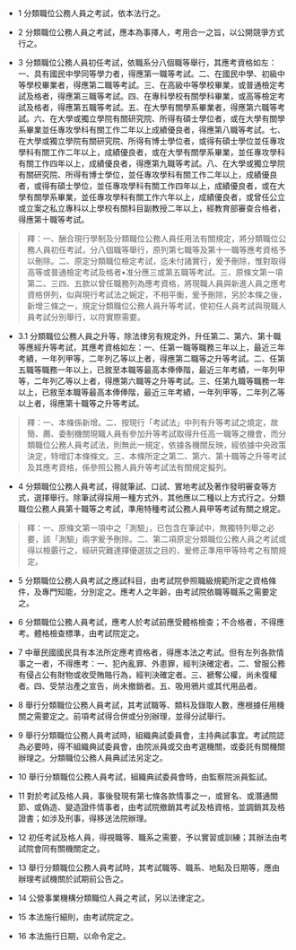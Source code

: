 * 1 分類職位公務人員之考試，依本法行之。

* 2 分類職位公務人員之考試，應本為事擇人，考用合一之旨，以公開競爭方式行之。

* 3 分類職位公務人員初任考試，依職系分八個職等舉行，其應考資格如左：一、具有國民中學同等學力者，得應第一職等考試。二、在國民中學、初級中等學校畢業者，得應第二職等考試。三、在高級中等學校畢業，或普通檢定考試及格者，得應第三職等考試。四、在專科學校有關學科畢業，或高等檢定考試及格者，得應第五職等考試。五、在大學有關學系畢業者，得應第六職等考試。六、在大學或獨立學院有關研究院、所得有碩士學位者，或在大學有關學系畢業並任專攻學科有關工作二年以上成績優良者，得應第八職等考試。七、在大學或獨立學院有關研究院、所得有博士學位者，或得有碩士學位並任專攻學科有關工作二年以上，成績優良者，或在大學有關學系畢業，並任專攻學科有關工作四年以上，成績優良者，得應第九職等考試。八、在大學或獨立學院有關研究院、所得有博士學位，並任專攻學科有關工作二年以上，成績優良者，或得有碩士學位，並任專攻學科有關工作四年以上，成績優良者，或在大學有關學系畢業，並任專攻學科有關工作六年以上，成績優良者，或曾任公立或立案之私立專科以上學校有關科目副教授二年以上，經教育部審查合格者，得應第十職等考試。

> 釋：一、酬合現行學制及分類職位公務人員任用法有關規定，將分類職位公務人員初任考試，分八個職等舉行，原列第七職等及第十一職等應考資格予以刪除。二、原定分類職位檢定考試，迄未付諸實行，爰予刪除，惟對取得高等或普通檢定考試及格者•准分應三或第五職等考試。三、原條文第一項第二、三四、五款以曾任職務列為應考資格，將現職人員與新進人員之應考資格併列，似與現行考試法之婉定，不相平衡，爰予刪除，另於本條之後，新增三條之一，規定分類職位公務人員升等考試，使初任人員考試與現職人員考試分別舉行，以符實際需要。

* 3.1 分類職位公務人員之升等，除法律另有規定外，升任第二、第六、第十職等應經升等考試，其應考資格如左：一、任第一職等職務三年以上，最近三年考績，一年列甲等，二年列乙等以上者，得應第二職等之升等考試。二、任第五職等職務一年以上，已敘至本職等最高本俸俸階，最近三年考績，一年列甲等，二年列乙等以上者，得應第六職等之升等考試。三、任第九職等職務一年以上，已敘至本職等最高本俸俸階，最近三年考績，一年列甲等，二年列乙等以上者，得應第十職等之升等考試。

> 釋：一、本條係新增。二、按現行「考試法」中列有升等考試之燒定，故簡、薦、委制機關現職人員有參加升等考試取得升任高一職等之機會，而分類職位公務人員考試法，則無此一規定，依據各機關反映，經依據中央政策決定，特增訂本條條文。三、本條所定之第二、第六、第十職等之升等考試及其應考資格，係參照公務人員升等考試法有關規定擬列。

* 4 分類職位公務人員考試，得就筆試、口試、實地考試及著作發明審查等方式，選擇舉行。除筆試得採用一種方式外，其他應以二種以上方式行之。分類職位公務人員第十職等之考試，準用特種考試公務人員甲等考試有關之規定。

> 釋：一、原條文第一項中之「測驗」，已包含在筆試中，無獨特列舉之必要，該「測驗」兩字爰予刪除。二、第二項原定分類職位公務人員之考試或得以檢覈行之，經研究難達擇優選拔之目的，爰修正準用甲等特考之有關規定。

* 5 分類職位公務人員考試之應試科目，由考試院參照職級規範所定之資格條件，及專門知能，分別定之。應考人之年齡，由考試院依職等職系之需要定之。

* 6 分類職位公務人員考試，應考人於考試前應受體格檢查；不合格者，不得應考。體格檢查標準，由考試院定之。

* 7 中華民國國民具有本法所定應考資格者，得應本法之考試。但有左列各款情事之一者，不得應考：一、犯內亂罪、外患罪，經判決確定者。二、曾服公務有侵占公有財物或收受賄賂行為，經判決確定者。三、褫奪公權，尚未復權者。四、受禁治產之宣告，尚未撤銷者。五、吸用鴉片或其代用品者。

* 8 舉行分類職位公務人員考試，其考試職等、類科及錄取人數，應根據任用機關之需要定之。前項考試得合併或分別辦理，並得分試舉行。

* 9 舉行分類職位公務人員考試時，組織典試委員會，主持典試事宜。考試院認為必要時，得不組織典試委員會，由院派員或交由考選機關，或委託有關機關辦理之。分類職位公務人員典試法另定之。

* 10 舉行分類職位公務人員考試，組織典試委員會時，由監察院派員監試。

* 11 對於考試及格人員，事後發現有第七條各款情事之一，或冒名、或潛通關節、或偽造、變造證件情事者，由考試院撤銷其考試及格資格，並調銷其及格證書；如涉及刑事，得移送法院辦理。

* 12 初任考試及格人員，得視職等、職系之需要，予以實習或訓練；其辦法由考試院會同有關機關定之。

* 13 舉行分類職位公務人員考試時，其考試職等、職系、地點及日期等，應由辦理考試機關於試期前公告之。

* 14 公營事業機構分類職位人員之考試，另以法律定之。

* 15 本法施行細則，由考試院定之。

* 16 本法施行日期，以命令定之。

